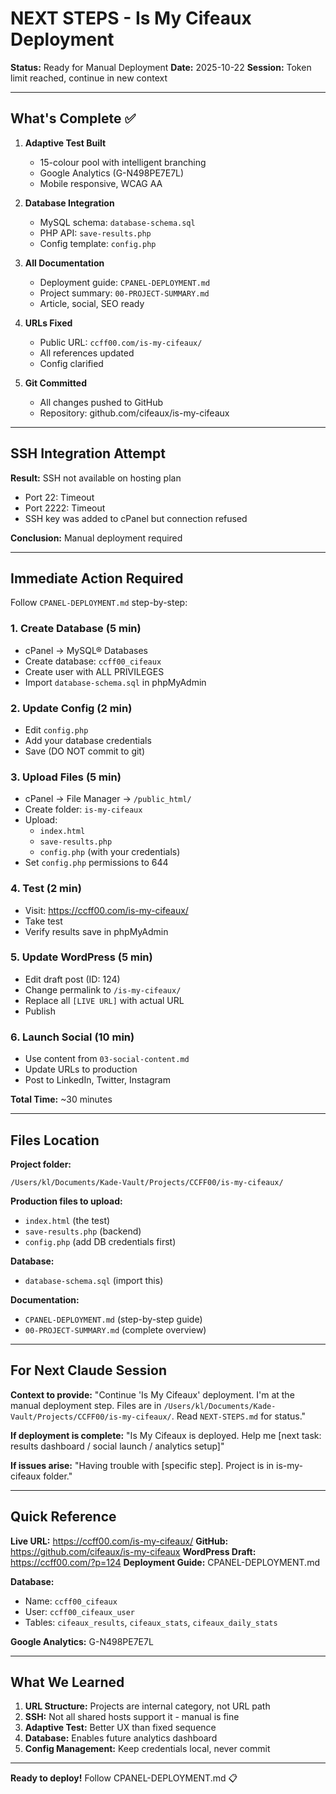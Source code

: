 # NEXT STEPS - Is My Cifeaux Deployment

**Status:** Ready for Manual Deployment
**Date:** 2025-10-22
**Session:** Token limit reached, continue in new context

---

## What's Complete ✅

1. **Adaptive Test Built**
   - 15-colour pool with intelligent branching
   - Google Analytics (G-N498PE7E7L)
   - Mobile responsive, WCAG AA

2. **Database Integration**
   - MySQL schema: `database-schema.sql`
   - PHP API: `save-results.php`
   - Config template: `config.php`

3. **All Documentation**
   - Deployment guide: `CPANEL-DEPLOYMENT.md`
   - Project summary: `00-PROJECT-SUMMARY.md`
   - Article, social, SEO ready

4. **URLs Fixed**
   - Public URL: `ccff00.com/is-my-cifeaux/`
   - All references updated
   - Config clarified

5. **Git Committed**
   - All changes pushed to GitHub
   - Repository: github.com/cifeaux/is-my-cifeaux

---

## SSH Integration Attempt

**Result:** SSH not available on hosting plan
- Port 22: Timeout
- Port 2222: Timeout
- SSH key was added to cPanel but connection refused

**Conclusion:** Manual deployment required

---

## Immediate Action Required

Follow `CPANEL-DEPLOYMENT.md` step-by-step:

### 1. Create Database (5 min)
- cPanel → MySQL® Databases
- Create database: `ccff00_cifeaux`
- Create user with ALL PRIVILEGES
- Import `database-schema.sql` in phpMyAdmin

### 2. Update Config (2 min)
- Edit `config.php`
- Add your database credentials
- Save (DO NOT commit to git)

### 3. Upload Files (5 min)
- cPanel → File Manager → `/public_html/`
- Create folder: `is-my-cifeaux`
- Upload:
  - `index.html`
  - `save-results.php`
  - `config.php` (with your credentials)
- Set `config.php` permissions to 644

### 4. Test (2 min)
- Visit: https://ccff00.com/is-my-cifeaux/
- Take test
- Verify results save in phpMyAdmin

### 5. Update WordPress (5 min)
- Edit draft post (ID: 124)
- Change permalink to `/is-my-cifeaux/`
- Replace all `[LIVE URL]` with actual URL
- Publish

### 6. Launch Social (10 min)
- Use content from `03-social-content.md`
- Update URLs to production
- Post to LinkedIn, Twitter, Instagram

**Total Time:** ~30 minutes

---

## Files Location

**Project folder:**
```
/Users/kl/Documents/Kade-Vault/Projects/CCFF00/is-my-cifeaux/
```

**Production files to upload:**
- `index.html` (the test)
- `save-results.php` (backend)
- `config.php` (add DB credentials first)

**Database:**
- `database-schema.sql` (import this)

**Documentation:**
- `CPANEL-DEPLOYMENT.md` (step-by-step guide)
- `00-PROJECT-SUMMARY.md` (complete overview)

---

## For Next Claude Session

**Context to provide:**
"Continue 'Is My Cifeaux' deployment. I'm at the manual deployment step. Files are in `/Users/kl/Documents/Kade-Vault/Projects/CCFF00/is-my-cifeaux/`. Read `NEXT-STEPS.md` for status."

**If deployment is complete:**
"Is My Cifeaux is deployed. Help me [next task: results dashboard / social launch / analytics setup]"

**If issues arise:**
"Having trouble with [specific step]. Project is in is-my-cifeaux folder."

---

## Quick Reference

**Live URL:** https://ccff00.com/is-my-cifeaux/
**GitHub:** https://github.com/cifeaux/is-my-cifeaux
**WordPress Draft:** https://ccff00.com/?p=124
**Deployment Guide:** CPANEL-DEPLOYMENT.md

**Database:**
- Name: `ccff00_cifeaux`
- User: `ccff00_cifeaux_user`
- Tables: `cifeaux_results`, `cifeaux_stats`, `cifeaux_daily_stats`

**Google Analytics:** G-N498PE7E7L

---

## What We Learned

1. **URL Structure:** Projects are internal category, not URL path
2. **SSH:** Not all shared hosts support it - manual is fine
3. **Adaptive Test:** Better UX than fixed sequence
4. **Database:** Enables future analytics dashboard
5. **Config Management:** Keep credentials local, never commit

---

**Ready to deploy!** Follow CPANEL-DEPLOYMENT.md 📋
